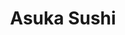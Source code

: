 ---
layout: place
title: Asuka Sushi
permalink: /new-york/new-york/asuka-sushi.html
stateAbbr: NY
stateName: New York
cityName: New York
seo:
  type: restaurant
  links: null
place_id: ChIJ9QDTS7pZwokRIvmI06SFf9o
photos:
  - name: >-
      places/ChIJ9QDTS7pZwokRIvmI06SFf9o/photos/AeeoHcJRrlk3IEoLTKTYMs4IyOrngdchiQ-fUbim_Vf5UeVaTO-Ci3MAtb7oR01wWrbTBrSvtE0PLs54AmF5Xg6Mh6ViQKCcqXbCujUHQ4RqqGqg2kRXJ8pksNG0_oeiNg7BInfyisEp3vjztBaWl5wqFaHi7g8yuBCZJGCBsKao1RpBdYV4Pp11fF7W0HOXpvPLEu_cQdFUCl-9xvBe4HJvBOUftAFPkkWuSLeS-8a6rRi4ilrAj9Vv34mdNuVMV0BdGbgu-LWiIDFm3lIxZUXMEfcUujpDvd6iCD9p7KMNLb5vp0Dme2P-jaBUSfLSykZiNh0rd_q85TUoUUTJXPm5mEkQiND3ruoguiRu017x7QSyt7325g71xXau2Vc0Uit47YSqAkDDlLowtfaNJj8QZd3v1a2MkJANYdAZ-9sJigiv5Hhl
    widthPx: 4032
    heightPx: 3024
    authorAttributions:
      - displayName: Daniel Donnelly
        uri: https://maps.google.com/maps/contrib/108275544038416025794
        photoUri: >-
          https://lh3.googleusercontent.com/a-/ALV-UjVUO_EECVllYZoC0NYK1jHbOx4GuQDmz7ItLnGfyoMbjQzDK7p5pA=s100-p-k-no-mo
    flagContentUri: >-
      https://www.google.com/local/imagery/report/?cb_client=maps_api_places.places_api&image_key=!1e10!2sCIHM0ogKEICAgIC-qMjghQE&hl=en-US
    googleMapsUri: >-
      https://www.google.com/maps/place//data=!3m4!1e2!3m2!1sCIHM0ogKEICAgIC-qMjghQE!2e10!4m2!3m1!1s0x89c259ba4bd300f5:0xda7f85a4d388f922
  - name: >-
      places/ChIJ9QDTS7pZwokRIvmI06SFf9o/photos/AeeoHcLljXfq5MTZZsV4NgDAmDjKQWGk_HvP44yRpy0U3kxn6ziLIM-vCzmOsNM35zZp3-HMLOpUEi-37OD4q1zbFK0TCKvO77UsiKDbiUHqOkBIOckhhQdHuGUV4R0egkvtJRZIBa8navIykNefVrf6H5dxEp_26wMSlbaU0S3g0v1dXHdiymzajkPcfCbl6HBNCKfSTVQd9ELWzhmnRkGTOMaFRSB8CcMhvZA-4vebB552ji1eH9ZL6Pp5_Gl-KdmgIcW_Olpe7IKm2TRn4wgfMakiv863yB8ArB7thS3U0U3yLOTY9-ig-xxcxIBBL-XLA9ATZC91TN4XgvefkIJP4lR27lVcZ1bRtGCVV-TSZXb_0nunurxzCji4Ha6vFxAZ4PKPwddh06ay_IPQkHPbb6SBt7h9TsPQwWDG34vMtgQpcTNs
    widthPx: 4800
    heightPx: 3600
    authorAttributions:
      - displayName: Todd NYCity
        uri: https://maps.google.com/maps/contrib/113379311606484521162
        photoUri: >-
          https://lh3.googleusercontent.com/a-/ALV-UjXp7aP0hIiYNRQhuY7_a9lRqabfZnHRMvh6imOBpcBC4pyKU5L5=s100-p-k-no-mo
    flagContentUri: >-
      https://www.google.com/local/imagery/report/?cb_client=maps_api_places.places_api&image_key=!1e10!2sCIHM0ogKEICAgID2upnN-QE&hl=en-US
    googleMapsUri: >-
      https://www.google.com/maps/place//data=!3m4!1e2!3m2!1sCIHM0ogKEICAgID2upnN-QE!2e10!4m2!3m1!1s0x89c259ba4bd300f5:0xda7f85a4d388f922
  - name: >-
      places/ChIJ9QDTS7pZwokRIvmI06SFf9o/photos/AeeoHcIxSbmb18koaiz60-OtdmmWSYYc9u47p9t9UdGCL_m_oAwOhIkKBKpiXspv3LBNlhAFZt7uFSvNgnYSQ9Y47W34buMoBpF-BiHdWkMfOX3AoXE2Vf7ZetkkhwLd0oKk8650ZsqelF4JK6qlJUupK9iaktqRT7Gfha84go41F8ajbcPHMWwjQcRZd5sfTZuZPRM629jQWJ1i3xwaMY4fK0N0kITmOVHNLeq-4yplqe-dQv5VzKdeAxbaNWg1xu0JVWBrgG5Umo1yo2yyrP6c5Miqocc07otw6Gv-PaHthue8ZdHs0O4zW-HbvWThKKoV_pslEsNvs8rP8sCmtdcxFPS0Wv8AIfDM_WcLB9Fvw9rzMhx-AeRYWGdyyoTfkQ6Di8qJ14c8PbbgtrrWfdyyyhOB0VfZ1BSc0mwL5bWDIPeyWA
    widthPx: 3024
    heightPx: 3024
    authorAttributions:
      - displayName: Jes Lewis
        uri: https://maps.google.com/maps/contrib/112632282033086004022
        photoUri: >-
          https://lh3.googleusercontent.com/a-/ALV-UjWvLWfWkjz-9qbTKBJCqy-Vg4pJtc4V-sTXbMDVFGUspAEKbjwB=s100-p-k-no-mo
    flagContentUri: >-
      https://www.google.com/local/imagery/report/?cb_client=maps_api_places.places_api&image_key=!1e10!2sCIHM0ogKEICAgIDHtun_Aw&hl=en-US
    googleMapsUri: >-
      https://www.google.com/maps/place//data=!3m4!1e2!3m2!1sCIHM0ogKEICAgIDHtun_Aw!2e10!4m2!3m1!1s0x89c259ba4bd300f5:0xda7f85a4d388f922
  - name: >-
      places/ChIJ9QDTS7pZwokRIvmI06SFf9o/photos/AeeoHcIwGoSyH9ZX0O5x_4YB13j1Staem148oVeFYbZa9G-TA5UzYCj-DvH3kpNwAMhllq3HsSOX7i2lJSd0-I0VreK7cW5zlYAUPGVgN8CVXUJ0sNjq6OGI9gTKX2LTO2Vu88J0D351gM_CH0kRmnC89Y5DoRtreXpMzSkrd5-glWwz83W9RF1jlR73S1J4n7u3omAGYjdopWEyTDFAqb5eq8hBxleCcEIj03x2GTupWWsAMt_rjD434ByFbAZnrwO2v1iLZI6HI5mKzBllkIH8v6TibmGjQlhK3O-BPbbzny3N1e-_bc-gyB6v7ahIx423pVuy6N_wMEFbpY3eBJkfqQRY6JaNsSIdAPaBKTwQPbT5cQvBJuQVQt4ZBxfKBmL6uef3fSV7QPcMQZ_JPpx4ZxN1M34_YRWLW_dPixXYco8
    widthPx: 3024
    heightPx: 4032
    authorAttributions:
      - displayName: A Booth
        uri: https://maps.google.com/maps/contrib/115055562837089678308
        photoUri: >-
          https://lh3.googleusercontent.com/a-/ALV-UjUN16C1uu8LfdR9MlXnb9K71cmEzHvJZ_MeOf8nIcp1h-6oOz4b=s100-p-k-no-mo
    flagContentUri: >-
      https://www.google.com/local/imagery/report/?cb_client=maps_api_places.places_api&image_key=!1e10!2sCIHM0ogKEICAgIDMr-OrSg&hl=en-US
    googleMapsUri: >-
      https://www.google.com/maps/place//data=!3m4!1e2!3m2!1sCIHM0ogKEICAgIDMr-OrSg!2e10!4m2!3m1!1s0x89c259ba4bd300f5:0xda7f85a4d388f922
  - name: >-
      places/ChIJ9QDTS7pZwokRIvmI06SFf9o/photos/AeeoHcL0HIaxMvMVlumqAioTi2l8fcC6rBdhFk0RJQCzgrDFgCDIC5Yr47ep09Kv0tTGynE6OUD_Wrt5Za_ge5iZ7mGlKFDEGgmo9QmHXGBw0nQn-eBwH_jnpNzjcu-W2SgHxWdnpkit0Tdb0rQmBuYfQ4gGaWWae8rV0cBxNo6riq4u9lFT2pqPkMZV-8KZE2aBtr3AJEfsC8hjvPqgzW7V2il823bbV3bWvgaqEc0pVC30BPNeHGMoRneUCuhEjODgbWGvYFg0-wHI-bdRRt9mdpi3_roq1rRmYPVkvkRlW2LXllIRNZv-f6tb9XJuPbAJd5SytxgG7YrSMpMA01uXhi0T9sxd6RXvbLewAHLQqUZTsHXhl7FYq5l4RficaBpnK5J9Kx09at9pqYzKSOTCTh1QYxf6-jSPpKa4ZNW_GNFNF8kc
    widthPx: 3000
    heightPx: 4000
    authorAttributions:
      - displayName: Catherine Utterback
        uri: https://maps.google.com/maps/contrib/107625339517648912047
        photoUri: >-
          https://lh3.googleusercontent.com/a/ACg8ocK49jfIDdlge_TE_F4fnebJFoXSr3GsDez-Kv1TVfX-wmod5g=s100-p-k-no-mo
    flagContentUri: >-
      https://www.google.com/local/imagery/report/?cb_client=maps_api_places.places_api&image_key=!1e10!2sCIHM0ogKEICAgIC_hpSlowE&hl=en-US
    googleMapsUri: >-
      https://www.google.com/maps/place//data=!3m4!1e2!3m2!1sCIHM0ogKEICAgIC_hpSlowE!2e10!4m2!3m1!1s0x89c259ba4bd300f5:0xda7f85a4d388f922
  - name: >-
      places/ChIJ9QDTS7pZwokRIvmI06SFf9o/photos/AeeoHcJyGzwd7tfYP4amAPkk49Q1DmuXHDSHvt0iTKrn4X75qUiRpdxVlRBxdhfMXFrFm9AAzFz0QQcH_5ojaUjOTOEgUsCrgIeqXmfWELjtRl8GIKXdZFEYAPSJYwE9dhOGkT7HIAFtKgfoyqPyv_QipW-txt_UnbiMw_EInGdCvHHAj1a99OUhRY-LUn0q14eR65c89hTuhqyCsLiZ_4sJQ75abJuT4omPWWVVxJEPxhXhtmcQY7oLdqctBN6OmpTGoZW80jhvOJDX5thlamp4U6y5bb195x6gGxFXbdqMP_pj4wDMqajCIuva39qJIs-rGnOWNiFr6YDIhPBE1-_X2qUd_Lhp17j24Am42fgRZpXCXm0EI_dklkwdq5UTtXYYs1quOd-cDfZTCVUsEr_6uhLQ-2_UkgsHE5jtfWkBTq28P24
    widthPx: 3024
    heightPx: 4032
    authorAttributions:
      - displayName: John Sanchez
        uri: https://maps.google.com/maps/contrib/113328692033239307214
        photoUri: >-
          https://lh3.googleusercontent.com/a-/ALV-UjW2tJ-lnWuRD8x9jOYDe5NVQfmjEOq7X8XIFTPK5P0H5a9Q6Auoug=s100-p-k-no-mo
    flagContentUri: >-
      https://www.google.com/local/imagery/report/?cb_client=maps_api_places.places_api&image_key=!1e10!2sCIHM0ogKEICAgICLqoDPhAE&hl=en-US
    googleMapsUri: >-
      https://www.google.com/maps/place//data=!3m4!1e2!3m2!1sCIHM0ogKEICAgICLqoDPhAE!2e10!4m2!3m1!1s0x89c259ba4bd300f5:0xda7f85a4d388f922
  - name: >-
      places/ChIJ9QDTS7pZwokRIvmI06SFf9o/photos/AeeoHcI1EyLB_jhe-WB0iTeCqvHuR7HxoSSFraFZRHheoKslkXFVIhYOrGccsDrmMTnYVatoQs08CG_AFHrRlpvmj-SKx3K8SU_jGxLA8teP0IPekAx4285pKAuAK6DluXb0lkXOVoWVvb4-PQgyDz_E2Z-aLudyTaj4G-NFaGtz6cPS4IvMlVlTqdJcFfwbnyMbbQurVY9mBfjStwHNeyNnKLQcibHXBBUHCNd7qoUxn_pSJxhlomfjqePX--69WBqMnc145bF3zmyy84X9I2c7gPd-0ejhq9eq5-izlhPv95Y1x0G4GvZ_ik95PEYH_yrD2ydGPpNxRg4I5vhFlGMYJJEoNFNwlaGNJQNO58x_6_mD-wepFukY5qvlJ7d5sslds8acWNIfTsb_UQwQkZOXyPGOO39HbIiBcMG_w-6T1Js1oA2nYzCiu7JjlW0ilZDs
    widthPx: 4032
    heightPx: 3024
    authorAttributions:
      - displayName: Kevin F
        uri: https://maps.google.com/maps/contrib/109606164999535533354
        photoUri: >-
          https://lh3.googleusercontent.com/a-/ALV-UjWbW_GcAvwj5MFGciDTLK8WSkXa29-weyiLVhwcH3JbM5EICz2m=s100-p-k-no-mo
    flagContentUri: >-
      https://www.google.com/local/imagery/report/?cb_client=maps_api_places.places_api&image_key=!1e10!2sCIABIhADycKzCRwc5mfVaAwADufq&hl=en-US
    googleMapsUri: >-
      https://www.google.com/maps/place//data=!3m4!1e2!3m2!1sCIABIhADycKzCRwc5mfVaAwADufq!2e10!4m2!3m1!1s0x89c259ba4bd300f5:0xda7f85a4d388f922
  - name: >-
      places/ChIJ9QDTS7pZwokRIvmI06SFf9o/photos/AeeoHcJ_KlkZnj9kxPHlP4AD3-z-v_CaPAEtA5yxNYB04cHSlWWTTrUGDyyCcDr8HeB5MITwQKJl7_bCqf8WphAXLym-VqhlU9cWgDs_p3gmLuimE_lhcG2ZO49IAPntDcn6-9DOoUl5_NU4g3ZYH5Q_HxOxKw71kmmKlQne69KMgX718vVdaD8jHGqKWBdo9vOvtBgnxj8Rv0k7ZbmKofn7rPOW93xcYTb1R62_A4PBwaiA8w4TAVD8hg00WxJ1I4F8ps51KSLIh_DfrdT9N-Y8rOXukkmkwYnDjaQQYJEPFnX5KXfYsq2irzEZVOHalJHeKpe_wie6vWnhzk3aSUu7BouUSIBDRskU5gUp68kfiHbQuTQ_uE80IPN05k1KoXTFeSU-nywuRme8k6E85Tpm2KK4H9lgEeqyMpXovk37t-N65-E
    widthPx: 3024
    heightPx: 4032
    authorAttributions:
      - displayName: Matt Auerbach
        uri: https://maps.google.com/maps/contrib/113542338478362516601
        photoUri: >-
          https://lh3.googleusercontent.com/a-/ALV-UjWB3nYOyREyqm1AFsZfPsxMX7e8VHNOC-qz4JmFXyS0KZSvEJfw=s100-p-k-no-mo
    flagContentUri: >-
      https://www.google.com/local/imagery/report/?cb_client=maps_api_places.places_api&image_key=!1e10!2sCIHM0ogKEICAgICBk8eC6wE&hl=en-US
    googleMapsUri: >-
      https://www.google.com/maps/place//data=!3m4!1e2!3m2!1sCIHM0ogKEICAgICBk8eC6wE!2e10!4m2!3m1!1s0x89c259ba4bd300f5:0xda7f85a4d388f922
  - name: >-
      places/ChIJ9QDTS7pZwokRIvmI06SFf9o/photos/AeeoHcKuq5jFybQETA1HHWxvVp-eWGOfeO302gbnTSvpTbV2u1M1LwXReILjAUlxXU_fXFaGwviehY_QQ7rqY1RrCt_TUfSoQp1GQBhwKMZ6RcDa0XFj8NH1LJXKY6Y_TWbbOBy1nGyLqj8HTxN5vqILS7-1ln4iRWsJ_MSPYX09_qVXFCanU84uPYS6TJR8gAJSkdNZo7-I4WYLFwIuc8MbiIWHvbnYTXZfZ5JU-XMYv2_Z_o2iQlPPMBvb8W2chisV5igjRM5G_cEswf77F-KFG8-MrDeRfQ4Co-Y6z-RK6H6-azPO7mvHFhXI9ya9XWxZuqFl1L8YfG7lv8Z7jGIquSou30aZpdOkIPQ-mH3fhDgrRZdb4j3r-i9Vl_QJ8hBzWQIkqtxwX7Oe7Rcz9tgzTB4AVGgqDRgft_UygGKDivwA5A
    widthPx: 3000
    heightPx: 4000
    authorAttributions:
      - displayName: Anthony Parris
        uri: https://maps.google.com/maps/contrib/110855992536886505410
        photoUri: >-
          https://lh3.googleusercontent.com/a-/ALV-UjVwVolxERrGAih8K4qqfnPbldBzFmmg9CdW8MoiIqJ_q3hxX_HNow=s100-p-k-no-mo
    flagContentUri: >-
      https://www.google.com/local/imagery/report/?cb_client=maps_api_places.places_api&image_key=!1e10!2sCIHM0ogKEICAgICn3eeAdA&hl=en-US
    googleMapsUri: >-
      https://www.google.com/maps/place//data=!3m4!1e2!3m2!1sCIHM0ogKEICAgICn3eeAdA!2e10!4m2!3m1!1s0x89c259ba4bd300f5:0xda7f85a4d388f922
  - name: >-
      places/ChIJ9QDTS7pZwokRIvmI06SFf9o/photos/AeeoHcLct70XZh8F_FEK7XftrVs2E4A7aqpfjRA1dmx-4mu3794UM3ejrM6EgsYvg5VOLelShGj8rw8kLfHGxGamwhJJabNhQuNsyDputbP3VCQO3Lhn6dMRZ5HhDZ2ASC-9BSb9E5zgTeS9f_W0IYa7NCxbaqTtxtbR3uhFKiAKJ9nE_V7Nh2Ff3UOJGz0TEJ8wVI8Ybn3X10gLCyQx1XhiwogjEiGhwOMyu4gSuqEU9DYp11XJuPURqfl7wtk1MHqQ5sLVM3ikd19SJubGzNmMXW2fUAC6eI41ts5FZnwUWkqEBq35MRKeVNcLikH3idpzvbB_WklvcM49wvZnRH8ILnyMUD7E-8BtzZXTM5DJKfgQX8FoJK6rznjp2Z8fSaoZ8UBoR-TM_YgAbinlAIrvtORQxvLmjDWcGj9fKiqPjSjZfw
    widthPx: 3000
    heightPx: 4000
    authorAttributions:
      - displayName: Crissibeth Cooper
        uri: https://maps.google.com/maps/contrib/105280946035097287477
        photoUri: >-
          https://lh3.googleusercontent.com/a-/ALV-UjWx67fKQi0lvlw8VtvamweHdfex5WtZkIhUo_Gm7vwqXBLQqCu-vQ=s100-p-k-no-mo
    flagContentUri: >-
      https://www.google.com/local/imagery/report/?cb_client=maps_api_places.places_api&image_key=!1e10!2sCIHM0ogKEICAgID50ZTcaA&hl=en-US
    googleMapsUri: >-
      https://www.google.com/maps/place//data=!3m4!1e2!3m2!1sCIHM0ogKEICAgID50ZTcaA!2e10!4m2!3m1!1s0x89c259ba4bd300f5:0xda7f85a4d388f922
address: 300 W 23rd St, New York, NY 10011, USA
street: 300 W 23rd St
city: New York
state: NY
zip: '10011'
country: USA
neighborhood: null
latitude: '40.745342'
longitude: '-73.999017'
accessibility_options:
  wheelchairAccessibleParking: false
  wheelchairAccessibleEntrance: true
  wheelchairAccessibleRestroom: true
  wheelchairAccessibleSeating: true
business_status: OPERATIONAL
name: Asuka Sushi
google_maps_links:
  directionsUri: >-
    https://www.google.com/maps/dir//''/data=!4m7!4m6!1m1!4e2!1m2!1m1!1s0x89c259ba4bd300f5:0xda7f85a4d388f922!3e0
  placeUri: https://maps.google.com/?cid=15744449765280643362
  writeAReviewUri: >-
    https://www.google.com/maps/place//data=!4m3!3m2!1s0x89c259ba4bd300f5:0xda7f85a4d388f922!12e1
  reviewsUri: >-
    https://www.google.com/maps/place//data=!4m4!3m3!1s0x89c259ba4bd300f5:0xda7f85a4d388f922!9m1!1b1
  photosUri: >-
    https://www.google.com/maps/place//data=!4m3!3m2!1s0x89c259ba4bd300f5:0xda7f85a4d388f922!10e5
primary_type: Sushi Restaurant
opening_hours:
  regular: null
  current: null
secondary_opening_hours:
  regular:
    weekdayDescriptions: null
    type: null
  current:
    weekdayDescriptions: null
    type: null
phone: null
price_level: null
price_range: null
rating: null
rating_count: 0
website: null
description: >-
  Discover Asuka Sushi in New York, NY$$$Asuka Sushi in New York, NY, offers a
  relaxed dining experience blending fresh sushi rolls with Thai-inspired
  flavors, making it a standout spot for those seeking diverse Asian cuisine.
  The menu features an array of expertly prepared dishes paired with a selection
  of cocktails, beer, and sake, appealing to anyone exploring sushi restaurants
  in the bustling city. With its welcoming atmosphere and accessible seating
  options, this establishment caters to casual meals or quick bites after a day
  of urban adventures. Patrons often enjoy the variety of options that highlight
  quality ingredients, positioning it as a go-to choice for sushi enthusiasts
  nearby. Whether you're in the mood for innovative rolls or simple favorites,
  Asuka Sushi delivers a satisfying blend of taste and convenience in the heart
  of Manhattan.
generative_summary: >-
  Discover Asuka Sushi in New York, NY$$$Asuka Sushi in New York, NY, offers a
  relaxed dining experience blending fresh sushi rolls with Thai-inspired
  flavors, making it a standout spot for those seeking diverse Asian cuisine.
  The menu features an array of expertly prepared dishes paired with a selection
  of cocktails, beer, and sake, appealing to anyone exploring sushi restaurants
  in the bustling city. With its welcoming atmosphere and accessible seating
  options, this establishment caters to casual meals or quick bites after a day
  of urban adventures. Patrons often enjoy the variety of options that highlight
  quality ingredients, positioning it as a go-to choice for sushi enthusiasts
  nearby. Whether you're in the mood for innovative rolls or simple favorites,
  Asuka Sushi delivers a satisfying blend of taste and convenience in the heart
  of Manhattan.
generative_disclosure: Summarized by AI using the Grok-3-Mini model.
reviews: null
review_summary: >-
  What Customers Are Saying$$$From shared experiences at places like Asuka
  Sushi, folks generally rave about the fresh and flavorful sushi that keeps
  diners coming back for more. Many highlight the creative twists on traditional
  rolls, along with the solid drink selections that pair well with meals,
  creating a laid-back vibe perfect for any occasion. Visitors often note the
  efficient service and welcoming environment, making it a reliable pick for
  groups or solo outings. While some mention it's a great spot for trying new
  flavors without breaking the bank, others appreciate the overall value for
  quality Japanese-inspired dishes. All in all, it comes across as a solid
  choice for anyone hunting for top sushi options in the area, with a focus on
  enjoyable, no-fuss dining.
review_disclosure: Summarized by AI using the Grok-3-Mini model.
parking_options: null
payment_options: null
allow_dogs: null
curbside_pickup: null
delivery: null
dine_in: null
good_for_children: null
good_for_groups: null
good_for_sports: null
live_music: null
menu_for_children: null
outdoor_seating: null
reservable: null
restroom: null
serves_beer: null
serves_breakfast: null
serves_brunch: null
serves_cocktails: null
serves_coffee: null
serves_dinner: null
serves_dessert: null
serves_lunch: null
serves_vegetarian_food: null
serves_wine: null
takeout: null
update_category: pro
places_description: null

---